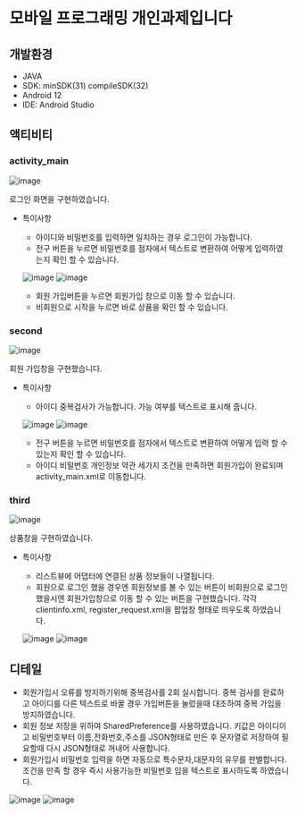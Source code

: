 # 모바일 프로그래밍 개인과제입니다

## 개발환경
- JAVA
- SDK: minSDK(31) compileSDK(32)
- Android 12
- IDE: Android Studio

## 액티비티

### activity_main
![image](https://user-images.githubusercontent.com/49757982/198883337-722f14e4-0c49-4ef9-8cd9-1246085ef710.png)


로그인 화면을 구현하였습니다.

- 특이사항
  - 아이디와 비밀번호를 입력하면 일치하는 경우 로그인이 가능합니다.
  - 전구 버튼을 누르면 비밀번호를 점자에서 텍스트로 변환하여 어떻게 입력하였는지 확인 할 수 있습니다.
  
  ![image](https://user-images.githubusercontent.com/49757982/198883416-824b8267-ddbd-44dc-86c4-c95000a0bca5.png) ![image](https://user-images.githubusercontent.com/49757982/198883408-df5d130f-1f75-42b6-a938-23af7aaecf87.png)

  - 회원 가입버튼을 누르면 회원가입 창으로 이동 할 수 있습니다.
  - 비회원으로 시작을 누르면 바로 상품을 확인 할 수 있습니다.
  
### second
![image](https://user-images.githubusercontent.com/49757982/198883467-8615954a-7e5a-4ebc-bb7b-ae8d552aadfe.png)

회원 가입창을 구현했습니다.

- 특이사항
  - 아이디 중복검사가 가능합니다. 가능 여부를 텍스트로 표시해 줍니다.
  
  ![image](https://user-images.githubusercontent.com/49757982/198883486-090b6423-0ff0-4850-89ed-c2cf7a033d89.png) ![image](https://user-images.githubusercontent.com/49757982/198883497-58c8b4fe-cff2-4ca3-b44f-2b41b8c4b131.png)


  - 전구 버튼을 누르면 비밀번호를 점자에서 텍스트로 변환하여 어떻게 입력 할 수 있는지 확인 할 수 있습니다.
  - 아이디 비밀번호 개인정보 약관 세가지 조건을 만족하면 회원가입이 완료되며 activity_main.xml로 이동합니다.
  
### third
![image](https://user-images.githubusercontent.com/49757982/198883517-b650665c-2140-4594-9642-b2fe17ba4c09.png)

상품창을 구현하였습니다.

- 특이사항
    - 리스트뷰에 어댑터에 연결된 상품 정보들이 나열됩니다.
    - 회원으로 로그인 했을 경우엔 회원정보를 볼 수 있는 버튼이 비회원으로 로그인 했을시엔 회원가입창으로 이동 할 수 있는 버튼을 구현했습니다. 각각 clientinfo.xml, register_request.xml을 팝업창 형태로 띄우도록 하였습니다.
    
    ![image](https://user-images.githubusercontent.com/49757982/198883530-3789aaff-d96d-4cdb-b257-69a0e85c827c.png) ![image](https://user-images.githubusercontent.com/49757982/198883548-6cbc40b1-27b8-419f-9c56-63b37de3f02e.png)


    
## 디테일
- 회원가입시 오류를 방지하기위해 중복검사를 2회 실시합니다. 중복 검사를 완료하고 아이디를 다른 텍스트로 바꿀 경우 가입버튼을 눌렀을때 대조하여 중복 가입을 방지하였습니다.
- 회원 정보 저장을 위하여 SharedPreference를 사용하였습니다. 키값은 아이디이고 비밀번호부터 이름,전화번호,주소를 JSON형태로 만든 후 문자열로 저장하여 필요할때 다시 JSON형태로 꺼내어 사용합니다.
- 회원가입시 비밀번호 입력을 하면 자동으로 특수문자,대문자의 유무를 판별합니다. 조건을 만족 할 경우 즉시 사용가능한 비밀번호 임을 텍스트로 표시하도록 하였습니다.

![image](https://user-images.githubusercontent.com/49757982/198883585-6bf29784-e35c-4ee9-9284-89d85b9f4c67.png) ![image](https://user-images.githubusercontent.com/49757982/198883596-87ccc320-b14b-4f0d-84fe-589fe830b6f6.png)


    

